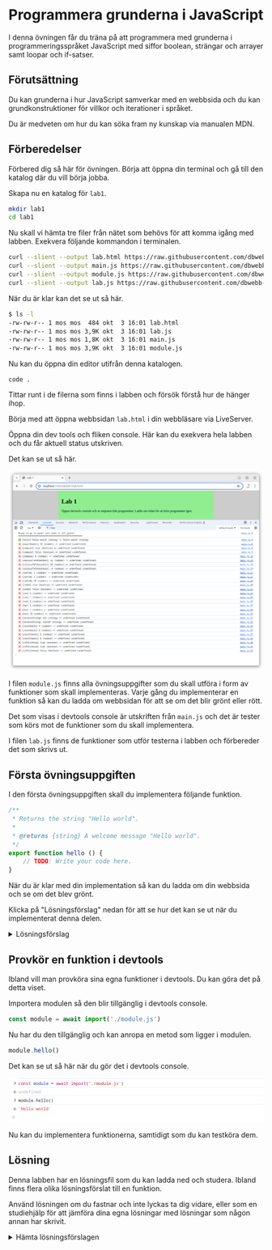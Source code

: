 <!--
---
revision:
    "2024-10-03": "(B, mos) Removed css-file and dapted for bash."
    "2024-10-01": "(A, mos) First version."
---
-->
Programmera grunderna i JavaScript
===========================

I denna övningen får du träna på att programmera med grunderna i programmeringsspråket JavaScript med siffor boolean, strängar och arrayer samt loopar och if-satser.

<!-- [[_TOC_]] -->

<!--
TODO

* rensa bort arrayer

* fixa så att if, if else , else täcks av uppgifterna

* fixa så att while och do-while täcks av uppgifterna

* string
    * replaceSpaces
    * capitalizeWords
    * countCharacter (vilket tecken förekommer mest)
    * säkerställ att string-övningarna underlättar att förbereda för hangman
-->


Förutsättning
---------------------------

Du kan grunderna i hur JavaScript samverkar med en webbsida och du kan grundkonstruktioner för villkor och iterationer i språket.

Du är medveten om hur du kan söka fram ny kunskap via manualen MDN.



Förberedelser
---------------------------

Förbered dig så här för övningen. Börja att öppna din terminal och gå till den katalog där du vill börja jobba.

Skapa nu en katalog för `lab1`.

```bash
mkdir lab1
cd lab1
```

Nu skall vi hämta tre filer från nätet som behövs för att komma igång med labben. Exekvera följande kommandon i terminalen.

```bash
curl --slient --output lab.html https://raw.githubusercontent.com/dbwebb-se/webtec2/refs/heads/main/lab/lab1/lab.html
curl --slient --output main.js https://raw.githubusercontent.com/dbwebb-se/webtec2/refs/heads/main/lab/lab1/main.js
curl --slient --output module.js https://raw.githubusercontent.com/dbwebb-se/webtec2/refs/heads/main/lab/lab1/module.js
curl --slient --output lab.js https://raw.githubusercontent.com/dbwebb-se/webtec2/refs/heads/main/lab/lab1/lab.js
```

När du är klar kan det se ut så här.

```bash
$ ls -l                                           
-rw-rw-r-- 1 mos mos  484 okt  3 16:01 lab.html   
-rw-rw-r-- 1 mos mos 3,9K okt  3 16:01 lab.js  
-rw-rw-r-- 1 mos mos 1,8K okt  3 16:01 main.js    
-rw-rw-r-- 1 mos mos 3,9K okt  3 16:01 module.js  
```

Nu kan du öppna din editor utifrån denna katalogen.

```
code .
```

Tittar runt i de filerna som finns i labben och försök förstå hur de hänger ihop.

Börja med att öppna webbsidan `lab.html` i din webbläsare via LiveServer.

Öppna din dev tools och fliken console. Här kan du exekvera hela labben och du får aktuell status utskriven.

Det kan se ut så här.

![Labben i devtools](img/lab.png)

I filen `module.js` finns alla övningsuppgifter som du skall utföra i form av funktioner som skall implementeras. Varje gång du implementerar en funktion så kan du ladda om webbsidan för att se om det blir grönt eller rött.

Det som visas i devtools console är utskriften från `main.js` och det är tester som körs mot de funktioner som du skall implementera.

I filen `lab.js` finns de funktioner som utför testerna i labben och förbereder det som skrivs ut.



Första övningsuppgiften
---------------------------

I den första övningsuppgiften skall du implementera följande funktion.

```js
/**
 * Returns the string "Hello world".
 *
 * @returns {string} A welcome message "Hello world".
 */
export function hello () {
    // TODO: Write your code here.
}
```

När du är klar med din implementation så kan du ladda om din webbsida och se om det blev grönt.

Klicka på "Lösningsförslag" nedan för att se hur det kan se ut när du implementerat denna delen.

<details>
<summary>Lösningsförslag</summary>

```js
/**
 * Returns the string "Hello world".
 *
 * @returns {string} A welcome message "Hello world".
 */
export function hello () {
    // TODO: Write your code here.
    return "Hello world";
}
```

</details>



Provkör en funktion i devtools
---------------------------

Ibland vill man provköra sina egna funktioner i devtools. Du kan göra det på detta viset.

Importera modulen så den blir tillgänglig i devtools console.

```js
const module = await import('./module.js')
```

Nu har du den tillgänglig och kan anropa en metod som ligger i modulen.

```js
module.hello()
```

Det kan se ut så här när du gör det i devtools console.

![import](img/import.png)

Nu kan du implementera funktionerna, samtidigt som du kan testköra dem.



Lösning
---------------------------

Denna labben har en lösningsfil som du kan ladda ned och studera. Ibland finns flera olika lösningsförslat till en funktion.

Använd lösningen om du fastnar och inte lyckas ta dig vidare, eller som en studiehjälp för att jämföra dina egna lösningar med lösningar som någon annan har skrivit.

<details>
<summary>Hämta lösningsförslagen</summary>

```bash
# Stå i katalogen där du har labben
curl --silent --output solution.js https://raw.githubusercontent.com/dbwebb-se/webtec2/refs/heads/main/lab/lab1/solution.js
```

</details>
